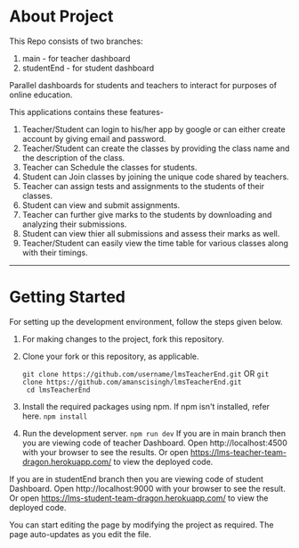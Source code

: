 # About Project
This Repo consists of two branches:
1. main - for teacher dashboard
2. studentEnd - for student dashboard

Parallel dashboards for students and teachers to interact for purposes of online education.

This applications contains these features-
1. Teacher/Student can login to his/her app by google or can either create account by giving email and password.
2. Teacher/Student can create the classes by providing the class name and the description of the class.
3. Teacher can Schedule the classes for students.
4. Student can Join classes by joining the unique code shared by teachers.
5. Teacher can assign tests and assignments to the students of their classes.
6. Student can view and submit assignments.
7. Teacher can further give marks to the students by downloading and analyzing their submissions.
8. Student can view thier all submissions and assess their marks as well.
9. Teacher/Student can easily view the time table for various classes along with their timings.

<hr>

# Getting Started
For setting up the development environment, follow the steps given below.

1. For making changes to the project, fork this repository.

2. Clone your fork or this repository, as applicable.

    ```git clone https://github.com/username/lmsTeacherEnd.git```
    OR
    ```git clone https://github.com/amanscisingh/lmsTeacherEnd.git```
     <br>``` cd lmsTeacherEnd```
  
3. Install the required packages using npm. If npm isn't installed, refer here.
  ```npm install```
4. Run the development server.
  ```npm run dev```
If you are in main branch then you are viewing code of teacher Dashboard. Open http://localhost:4500 with your browser to see the results. Or open https://lms-teacher-team-dragon.herokuapp.com/ to view the deployed code.

If you are in studentEnd branch then you are viewing code of student Dashboard. Open http://localhost:9000 with your browser to see the result. Or open https://lms-student-team-dragon.herokuapp.com/ to view the deployed code.

You can start editing the page by modifying the project as required. The page auto-updates as you edit the file.
